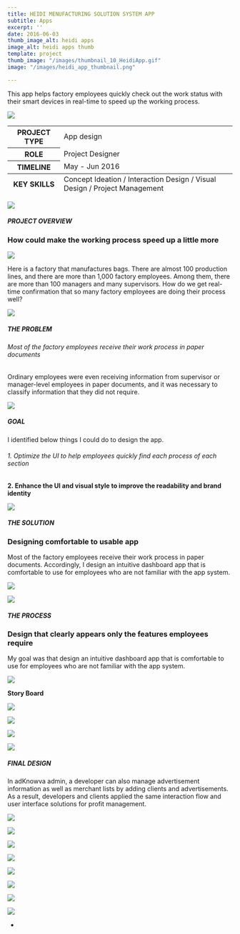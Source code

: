 ```yaml
---
title: HEIDI MENUFACTURING SOLUTION SYSTEM APP
subtitle: Apps
excerpt: ''
date: 2016-06-03
thumb_image_alt: heidi apps
image_alt: heidi apps thumb
template: project
thumb_image: "/images/thumbnail_10_HeidiApp.gif"
image: "/images/heidi_app_thumbnail.png"

---
```

This app helps factory employees quickly check out the work status with their smart devices in real-time to speed up the working process.

![](/images/empty_150.png)

<table>  
<thead>  
</thead>  
<tbody>  
<tr>  
<th>PROJECT TYPE</th>  
<td>App design</td>  
</tr>  
<tr>  
<th>ROLE</th>  
<td>Project Designer</td>  
</tr>  
<tr>  
<th>TIMELINE</th>  
<td>May - Jun 2016</td>  
</tr>  
</tbody>  
<tfoot>  
<tr>  
<th>KEY SKILLS</th>  
<td>Concept Ideation / Interaction Design / Visual Design / Project Management</td>  
</tr>  
</tfoot>  
</table>

![](/images/empty_150.png)

##### PROJECT OVERVIEW

### How could make the working process speed up a little more

![](/images/overview-1.png)

Here is a factory that manufactures bags. There are almost 100 production lines, and there are more than 1,000 factory employees. Among them, there are more than 100 managers and many supervisors. How do we get real-time confirmation that so many factory employees are doing their process well?

![](/images/empty_150.png)

##### THE PROBLEM

###### Most of the factory employees receive their work process in paper documents

Ordinary employees were even receiving information from supervisor or manager-level employees in paper documents, and it was necessary to classify information that they did not require.

![](/images/empty_150.png)

##### GOAL

I identified below things I could do to design the app.

###### 1. Optimize the UI to help employees quickly find each process of each section

**2. Enhance the UI and visual style to improve the readability and brand identity**

**![](/images/empty_150.png)**

##### THE SOLUTION

### Designing comfortable to usable app

Most of the factory employees receive their work process in paper documents. Accordingly, I design an intuitive dashboard app that is comfortable to use for employees who are not familiar with the app system.

![](/images/heidi_app_solution.png)

![](/images/empty_150.png)

##### THE PROCESS

### Design that clearly appears only the features employees require

My goal was that design an intuitive dashboard app that is comfortable to use for employees who are not familiar with the app system.

![](/images/empty_100.png)

**Story Board**

![](/images/heidi_app_process01.png)

![](/images/heidi_app_process02.png)

![](/images/heidi_app_process03.png)

![](/images/heidi_app_process04.png)

##### FINAL DESIGN

In adKnowva admin, a developer can also manage advertisement information as well as merchant lists by adding clients and advertisements. As a result, developers and clients applied the same interaction flow and user interface solutions for profit management.

![](/images/empty_100.png)

![](/images/final_01.gif)

![](/images/empty_100.png)

![](/images/final_02.gif)

![](/images/empty_100.png)

![](/images/final_03.gif)

![](/images/empty_100.png)

![](/images/final_04_2.gif)

* 